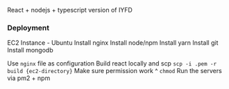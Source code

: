 React + nodejs + typescript version of IYFD

### Deployment
EC2 Instance - Ubuntu
Install nginx
Install node/npm
Install yarn
Install git
Install mongodb

Use `nginx` file as configuration
Build react locally and scp
`scp -i .pem -r build {ec2-directory}`
Make sure permission work ^ `chmod`
Run the servers via pm2 + npm
